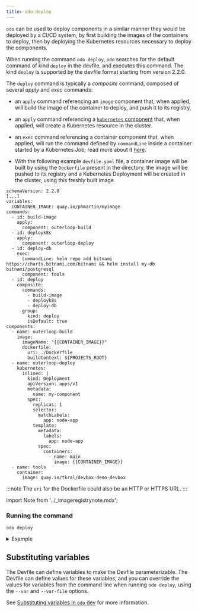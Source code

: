 ```yaml
---
title: odo deploy
---
```


`odo` can be used to deploy components in a similar manner they would be deployed by a CI/CD system, 
by first building the images of the containers to deploy, then by deploying the Kubernetes resources
necessary to deploy the components.

When running the command `odo deploy`, `odo` searches for the default command of kind `deploy` in the devfile, and executes this command.
The kind `deploy` is supported by the devfile format starting from version 2.2.0.

The `deploy` command is typically a *composite* command, composed of several *apply* and *exec* commands:
- an `apply` command referencing an `image` component that, when applied, will build the image of the container to deploy, and push it to its registry,
- an `apply` command referencing a [`kubernetes` component](https://devfile.io/docs/2.2.0/defining-kubernetes-resources) that, when applied, will create a Kubernetes resource in the cluster.
- an `exec` command referencing a container component that, when applied, will run the command defined by `commandLine` inside a container started by a Kubernetes Job; read more about it [here](../development/devfile.md#how-odo-runs-exec-commands-in-deploy-mode).

- With the following example `devfile.yaml` file, a container image will be built by using the `Dockerfile` present in the directory,
the image will be pushed to its registry and a Kubernetes Deployment will be created in the cluster, using this freshly built image.

```
schemaVersion: 2.2.0
[...]
variables:
  CONTAINER_IMAGE: quay.io/phmartin/myimage
commands:
  - id: build-image
    apply:
      component: outerloop-build
  - id: deployk8s
    apply:
      component: outerloop-deploy
  - id: deploy-db
    exec:
      commandLine: helm repo add bitnami https://charts.bitnami.com/bitnami && helm install my-db bitnami/postgresql
      component: tools
  - id: deploy
    composite:
      commands:
        - build-image
        - deployk8s
        - deploy-db
      group:
        kind: deploy
        isDefault: true
components:
  - name: outerloop-build
    image:
      imageName: "{{CONTAINER_IMAGE}}"
      dockerfile:
        uri: ./Dockerfile
        buildContext: ${PROJECTS_ROOT}
  - name: outerloop-deploy
    kubernetes:
      inlined: |
        kind: Deployment
        apiVersion: apps/v1
        metadata:
          name: my-component
        spec:
          replicas: 1
          selector:
            matchLabels:
              app: node-app
          template:
            metadata:
              labels:
                app: node-app
            spec:
              containers:
                - name: main
                  image: {{CONTAINER_IMAGE}}
  - name: tools
    container:
      image: quay.io/tkral/devbox-demo-devbox
```

:::note
The `uri` for the Dockerfile could also be an HTTP or HTTPS URL.
:::

import Note from '../_imageregistrynote.mdx';

<Note />

### Running the command
```shell
odo deploy
```
<details>
<summary>Example</summary>

```shell
$ odo deploy
  __
 /  \__     Deploying the application using my-nodejs Devfile
 \__/  \    Namespace: my-percona-server-mongodb-operator
 /  \__/    odo version: v3.0.0-rc1
 \__/

↪ Building & Pushing Container: quay.io/phmartin/myimage
 •  Building image locally  ...
STEP 1/7: FROM quay.io/phmartin/node:17
STEP 2/7: WORKDIR /usr/src/app
--> Using cache b18c8d9f4c739a91e5430f235b7beaac913250bec8bfcae531a8e93c750cea87
--> b18c8d9f4c7
STEP 3/7: COPY package*.json ./
--> Using cache cd151181cd9b2c69fc938eb89f3f71d0327d27ffba53c54247a105733cb36217
--> cd151181cd9
STEP 4/7: RUN npm install
--> Using cache 72b79a4f76ab0f9665653a974f5c667b1cb964c89c58e71aa4817b1055b1c473
--> 72b79a4f76a
STEP 5/7: COPY . .
--> 5c81f92690e
STEP 6/7: EXPOSE 8080
--> 9892b562a8a
STEP 7/7: CMD [ "node", "server.js" ]
COMMIT quay.io/phmartin/myimage
--> 7578e3e3667
Successfully tagged quay.io/phmartin/myimage:latest
7578e3e36676418853c579063dd190c9d736114ca414e28c8646880b446a1618
 ✓  Building image locally [2s]
 •  Pushing image to container registry  ...
Getting image source signatures
Copying blob 0b3c02b5d746 skipped: already exists
Copying blob 62a747bf1719 skipped: already exists
Copying blob 650b52851ab5 done
Copying blob 013fc0144002 skipped: already exists
Copying blob aef6a4d33347 skipped: already exists
Copying config 7578e3e366 done
Writing manifest to image destination
Storing signatures
 ✓  Pushing image to container registry [22s]

↪ Deploying Kubernetes Component: my-component
 ✓  Creating kind Deployment 

↪ Executing command:
 ✓  Executing command in container (command: deploy-db) [12s]

Your Devfile has been successfully deployed

```
</details>

## Substituting variables

The Devfile can define variables to make the Devfile parameterizable. The Devfile can define values for these variables, and you 
can override the values for variables from the command line when running `odo deploy`, using the `--var` and `--var-file` options.

See [Substituting variables in `odo` dev](dev.md#substituting-variables) for more information.
